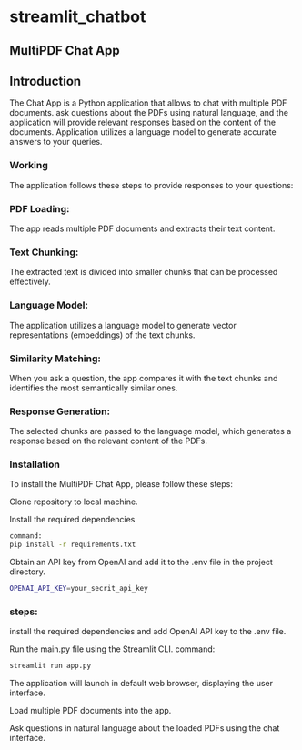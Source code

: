 # streamlit_chatbot

## MultiPDF Chat App


## Introduction
The Chat App is a Python application that allows to chat with multiple PDF documents. ask questions about the PDFs using natural language, and the application will provide relevant responses based on the content of the documents. Application utilizes a language model to generate accurate answers to your queries. 

### Working


The application follows these steps to provide responses to your questions:

### PDF Loading: 
The app reads multiple PDF documents and extracts their text content.

### Text Chunking: 
The extracted text is divided into smaller chunks that can be processed effectively.

### Language Model: 
The application utilizes a language model to generate vector representations (embeddings) of the text chunks.

### Similarity Matching: 
When you ask a question, the app compares it with the text chunks and identifies the most semantically similar ones.

### Response Generation: 
The selected chunks are passed to the language model, which generates a response based on the relevant content of the PDFs.

### Installation
To install the MultiPDF Chat App, please follow these steps:

Clone repository to local machine.

Install the required dependencies
```bash 
command:
pip install -r requirements.txt
```
Obtain an API key from OpenAI and add it to the .env file in the project directory.
```bash
OPENAI_API_KEY=your_secrit_api_key
```


### steps:

install the required dependencies and add OpenAI API key to the .env file.

Run the main.py file using the Streamlit CLI. 
command:
```bash
streamlit run app.py
```
The application will launch in default web browser, displaying the user interface.

Load multiple PDF documents into the app.

Ask questions in natural language about the loaded PDFs using the chat interface.